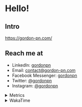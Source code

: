# Hello!

## Intro

<https://gordon-pn.com/>

## Reach me at

- LinkedIn: [gordonpn](https://www.linkedin.com/in/gordonpn/)
- Email: [contact@gordon-pn.com](mailto:contact@gordon-pn.com)
- Facebook Messenger: [gordonpn](https://www.messenger.com/t/Gordonpn)
- Twitter: [@gordonpn](https://twitter.com/Gordonpn)
- Instagram: [@gordonpn](https://www.instagram.com/gordonpn/)

<details>
  <summary>Metrics</summary>

  <img align="center" src="https://github.com/gordonpn/gordonpn/blob/master/github-metrics.svg" alt="GitHub Metrics">

</details>

<details>
  <summary>WakaTime</summary>

  <!--START_SECTION:waka-->
📊 **This Week I Spent My Time On** 

```text
💬 Programming Languages: 
Other                    13 hrs 51 mins      █████████░░░░░░░░░░░░░░░░   37.29 % 
Java                     12 hrs 44 mins      █████████░░░░░░░░░░░░░░░░   34.26 % 
Brazil Dependency Config 5 hrs 5 mins        ███░░░░░░░░░░░░░░░░░░░░░░   13.69 % 
XML                      1 hr 51 mins        █░░░░░░░░░░░░░░░░░░░░░░░░   05.02 % 
Bash                     1 hr 11 mins        █░░░░░░░░░░░░░░░░░░░░░░░░   03.22 % 

🔥 Editors: 
Chrome                   19 hrs 3 mins       █████████████░░░░░░░░░░░░   51.23 % 
IntelliJ IDEA            8 hrs 43 mins       ██████░░░░░░░░░░░░░░░░░░░   23.46 % 
iTerm2                   5 hrs 4 mins        ███░░░░░░░░░░░░░░░░░░░░░░   13.66 % 
Slack                    1 hr 40 mins        █░░░░░░░░░░░░░░░░░░░░░░░░   04.50 % 
MicrosoftOutlook         51 mins             █░░░░░░░░░░░░░░░░░░░░░░░░   02.31 % 
```


 Last Updated on 05/03/2025 16:33:48 UTC
<!--END_SECTION:waka-->
</details>
